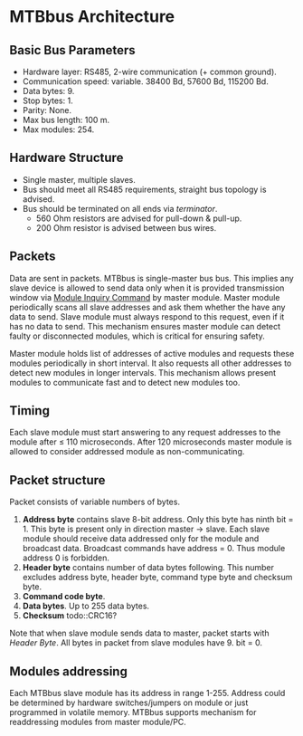 MTBbus Architecture
===================

## Basic Bus Parameters

* Hardware layer: RS485, 2-wire communication (+ common ground).
* Communication speed: variable. 38400 Bd, 57600 Bd, 115200 Bd.
* Data bytes: 9.
* Stop bytes: 1.
* Parity: None.
* Max bus length: 100 m.
* Max modules: 254.

## Hardware Structure

* Single master, multiple slaves.
* Bus should meet all RS485 requirements, straight bus topology is advised.
* Bus should be terminated on all ends via *terminator*.
  - 560 Ohm resistors are advised for pull-down & pull-up.
  - 200 Ohm resistor is advised between bus wires.

## Packets

Data are sent in packets. MTBbus is single-master bus bus. This implies any
slave device is allowed to send data only when it is provided transmission
window via [Module Inquiry Command](commands.md#mosi-module-inquiery) by master
module. Master module periodically scans all slave addresses and ask them
whether the have any data to send. Slave module must always respond to this
request, even if it has no data to send. This mechanism ensures master module
can detect faulty or disconnected modules, which is critical for ensuring
safety.

Master module holds list of addresses of active modules and requests these
modules periodically in short interval. It also requests all other addresses
to detect new modules in longer intervals. This mechanism allows present modules
to communicate fast and to detect new modules too.

## Timing

Each slave module must start answering to any request addresses to the module
after ≤ 110 microseconds. After 120 microseconds master module is allowed to
consider addressed module as non-communicating.

## Packet structure

Packet consists of variable numbers of bytes.

1. **Address byte** contains slave 8-bit address. Only this byte has ninth
   bit = 1. This byte is present only in direction master → slave. Each slave
   module should receive data addressed only for the module and broadcast data.
   Broadcast commands have address = 0. Thus module address 0 is forbidden.
2. **Header byte** contains number of data bytes following. This number
   excludes address byte, header byte, command type byte and checksum byte.
3. **Command code byte**.
4. **Data bytes**. Up to 255 data bytes.
5. **Checksum** todo::CRC16?

Note that when slave module sends data to master, packet starts with *Header
Byte*. All bytes in packet from slave modules have 9. bit = 0.

## Modules addressing

Each MTBbus slave module has its address in range 1-255. Address could be
determined by hardware switches/jumpers on module or just programmed in
volatile memory. MTBbus supports mechanism for readdressing modules from master
module/PC.
